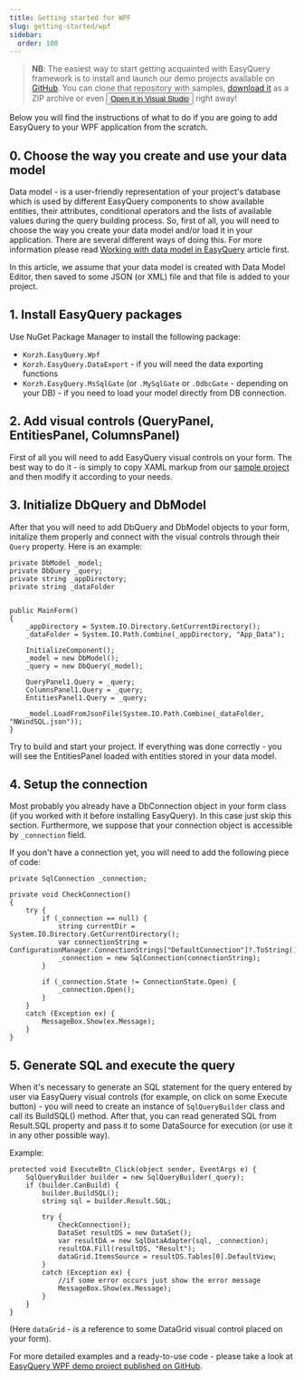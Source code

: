 ```yaml
---
title: Getting started for WPF
slug: getting-started/wpf
sidebar:
  order: 100
---
```


> __NB__: The easiest way to start getting acquainted with EasyQuery framework is to install and launch our demo projects available on [GitHub](https://github.com/easyquery/Net4Samples). You can clone that repository with samples, [download it](https://github.com/easyquery/Net4Samples/archive/master.zip) as a ZIP archive or even <button>[Open it in Visual Studio](//git-client://clone?repo=https%3A%2F%2Fgithub.com%2Feasyquery%2FNet4Samples)</button> right away!

Below you will find the instructions of what to do if you are going to add EasyQuery to your WPF application from the scratch.

## 0. Choose the way you create and use your data model 
Data model - is a user-friendly representation of your project's database which is used by different EasyQuery components to show available entities, their attributes, conditional operators and the lists of available values during the query building process. So, first of all, you will need to choose the way you create your data model and/or load it in your application. There are several different ways of doing this. For more information please read [Working with data model in EasyQuery](/easyquery/docs/getting-started/working-with-data-model) article first.

In this article, we assume that your data model is created with Data Model Editor, then saved to some JSON (or XML) file and that file is added to your project.

## 1. Install EasyQuery packages

Use NuGet Package Manager to install the following package:

* `Korzh.EasyQuery.Wpf`
* `Korzh.EasyQuery.DataExport` - if you will need the data exporting functions
* `Korzh.EasyQuery.MsSqlGate` (or `.MySqlGate` or `.OdbcGate` - depending on your DB) - if you need to load your model directly from DB connection.


 ## 2. Add visual controls (QueryPanel, EntitiesPanel, ColumnsPanel)

First of all you will need to add EasyQuery visual controls on your form. The best way to do it - is simply to copy XAML markup from our [sample project](https://github.com/easyquery/Net4Samples/blob/master/EqWpfDemo/MainWindow.xaml) and then modify it according to your needs.

## 3. Initialize DbQuery and DbModel

After that you will need to add DbQuery and DbModel objects to your form, initalize them properly and connect with the visual controls through their `Query` property. 
Here is an example:


```
private DbModel _model;
private DbQuery _query;
private string _appDirectory;
private string _dataFolder


public MainForm()
{
	_appDirectory = System.IO.Directory.GetCurrentDirectory();
	_dataFolder = System.IO.Path.Combine(_appDirectory, "App_Data");

	InitializeComponent();
	_model = new DbModel();
	_query = new DbQuery(_model);

	QueryPanel1.Query = _query;
	ColumnsPanel1.Query = _query;
	EntitiesPanel1.Query = _query;

    _model.LoadFromJsonFile(System.IO.Path.Combine(_dataFolder, "NWindSQL.json"));
}
```

Try to build and start your project. If everything was done correctly - you will see the EntitiesPanel loaded with entities stored in your data model.

## 4. Setup the connection

Most probably you already have a DbConnection object in your form class (if you worked with it before installing EasyQuery). In this case just skip this section. Furthermore, we suppose that your connection object is accessible by `_connection` field.

If you don't have a connection yet, you will need to add the following piece of code:

```
private SqlConnection _connection;

private void CheckConnection()
{
	try {
		if (_connection == null) {
			string currentDir = System.IO.Directory.GetCurrentDirectory();
			var connectionString = ConfigurationManager.ConnectionStrings["DefaultConnection"]?.ToString();
			_connection = new SqlConnection(connectionString);
		}
		
		if (_connection.State != ConnectionState.Open) {
			_connection.Open();
		}
	}
	catch (Exception ex) {
		MessageBox.Show(ex.Message);
	}
}
```

## 5. Generate SQL and execute the query

When it's necessary to generate an SQL statement for the query entered by user via EasyQuery visual controls (for example, on click on some Execute button) -  you will need to create an instance of `SqlQueryBuilder` class and call its BuildSQL() method.  After that, you can read generated SQL from Result.SQL property and pass it to some DataSource for execution (or use it in any other possible way).

Example: 

```
protected void ExecuteBtn_Click(object sender, EventArgs e) { 
    SqlQueryBuilder builder = new SqlQueryBuilder(_query);
    if (builder.CanBuild) {
        builder.BuildSQL();
        string sql = builder.Result.SQL;

        try { 
		    CheckConnection();
			DataSet resultDS = new DataSet();
            var resultDA = new SqlDataAdapter(sql, _connection); 
            resultDA.Fill(resultDS, "Result");
			dataGrid.ItemsSource = resultDS.Tables[0].DefaultView;   
        }  
        catch (Exception ex) { 
            //if some error occurs just show the error message  
            MessageBox.Show(ex.Message);       
        }  
    }
} 
```
(Here `dataGrid` - is a reference to some DataGrid visual control placed on your form).

For more detailed examples and a ready-to-use code - please take a look at [EasyQuery WPF demo project published on GitHub](https://github.com/easyquery/Net4Samples/tree/master/EqWpfDemo).
